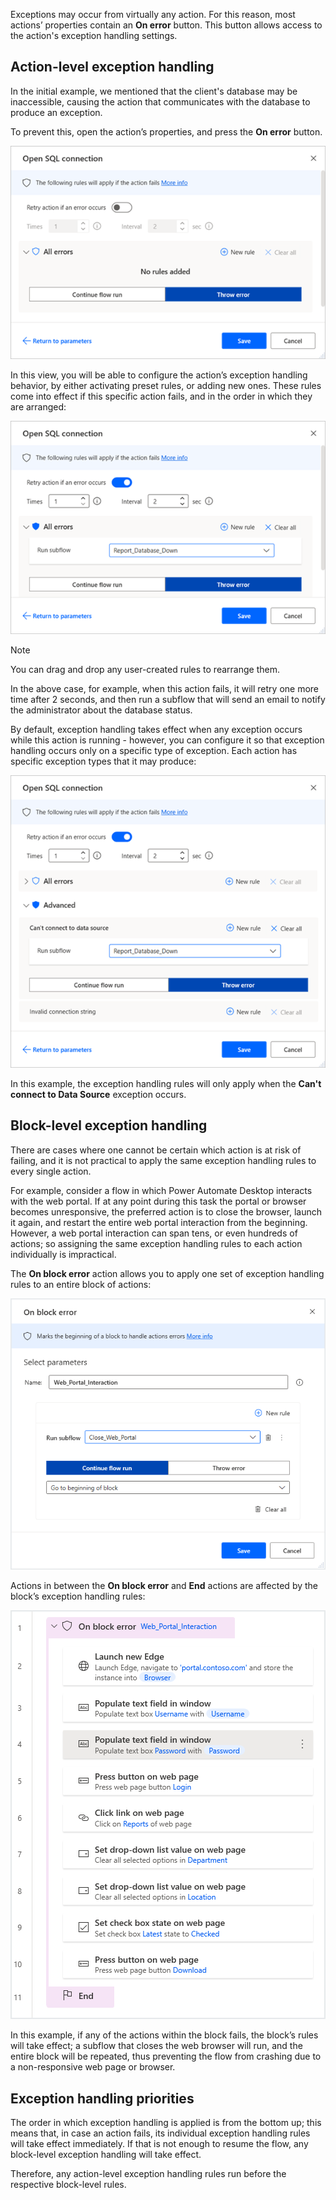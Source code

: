Exceptions may occur from virtually any action. For this reason, most actions’ properties contain an **On error** button. This button allows access to the action's exception handling settings.

## Action-level exception handling

In the initial example, we mentioned that the client's database may be inaccessible, causing the action that communicates with the database to produce an exception.

To prevent this, open the action’s properties, and press the **On error** button.

![Exception Handling in the Open SQL Connection action's properties.](..\media\open-sql-connection-action-properties.png)

In this view, you will be able to configure the action’s exception handling behavior, by either activating preset rules, or adding new ones. These rules come into effect if this specific action fails, and in the order in which they are arranged:

![The populated Exception Handling tab in the Open SQL Connection action's properties.](..\media\open-sql-connection-action-properties-all-exceptions.png)

> [!NOTE]
> You can drag and drop any user-created rules to rearrange them.

In the above case, for example, when this action fails, it will retry one more time after 2 seconds, and then run a subflow that will send an email to notify the administrator about the database status.

By default, exception handling takes effect when any exception occurs while this action is running - however, you can configure it so that exception handling occurs only on a specific type of exception. Each action has specific exception types that it may produce:

![The populated Exception Handling tab in the Open SQL Connection action's properties with selected exceptions.](..\media\open-sql-connection-action-properties-selected-exception.png)

In this example, the exception handling rules will only apply when the **Can't connect to Data Source** exception occurs.

## Block-level exception handling

There are cases where one cannot be certain which action is at risk of failing, and it is not practical to apply the same exception handling rules to every single action.

For example, consider a flow in which Power Automate Desktop interacts with the web portal. If at any point during this task the portal or browser becomes unresponsive, the preferred action is to close the browser, launch it again, and restart the entire web portal interaction from the beginning. However, a web portal interaction can span tens, or even hundreds of actions; so assigning the same exception handling rules to each action individually is impractical.

The **On block error** action allows you to apply one set of exception handling rules to an entire block of actions:

![The On block error action's properties dialog.](..\media\on-block-error-action-properties.png)

Actions in between the **On block error** and **End** actions are affected by the block’s exception handling rules:

![The Workspace with an example using the On block error action.](..\media\exception-block-workspace.png)

In this example, if any of the actions within the block fails, the block’s rules will take effect; a subflow that closes the web browser will run, and the entire block will be repeated, thus preventing the flow from crashing due to a non-responsive web page or browser.

## Exception handling priorities

The order in which exception handling is applied is from the bottom up; this means that, in case an action fails, its individual exception handling rules will take effect immediately. If that is not enough to resume the flow, any block-level exception handling will take effect.

Therefore, any action-level exception handling rules run before the respective block-level rules.
